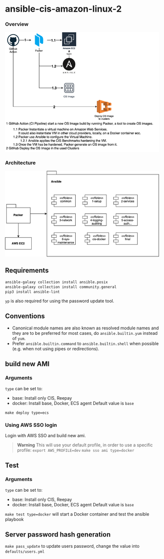 # ansible-cis-amazon-linux-2

### Overview
![](images/overview.png)

### Architecture
![](images/arch.png)

## Requirements 
```
ansible-galaxy collection install ansible.posix
ansible-galaxy collection install community.general
pip3 install ansible-lint
```

`yp` is also required for using the password update tool.

## Conventions

- Canonical module names are also known as resolved module names and they are to be preferred for most cases, do `ansible.builtin.yum` instead of `yum`.
- Prefer `ansible.builtin.command` to `ansible.builtin.shell` when possible (e.g. when not using pipes or redirections).

## build new AMI
### Arguments
`type`  can be set to:
  - base:        Install only CIS, Reepay 
  - docker:      Install base, Docker, ECS agent
Default value is `base`

```
make deploy type=ecs
```

### Using AWS SSO login
Login with AWS SSO and build new ami.
> **Warning**
> This will use your default profile, in order to use a specific profile: `export AWS_PROFILE=dev`
`make sso ami type=docker`

## Test
### Arguments
`type`  can be set to:
  - base:        Install only CIS, Reepay 
  - docker:      Install base, Docker, ECS agent
Default value is `base`

`make test type=docker` will start a Docker container and test the ansible playbook

## Server password hash generation

`make pass_update` to update users password, change the value into `defaults/users.yml`
